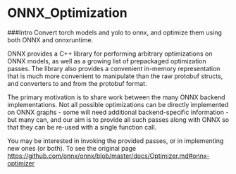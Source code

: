 # ONNX_Optimization
###Intro
Convert torch models and yolo to onnx, and optimize them using both ONNX and onnxruntime.

ONNX provides a C++ library for performing arbitrary optimizations on ONNX models, as well as a growing list of prepackaged optimization passes. The library also provides a convenient in-memory representation that is much more convenient to manipulate than the raw protobuf structs, and converters to and from the protobuf format.

The primary motivation is to share work between the many ONNX backend implementations. Not all possible optimizations can be directly implemented on ONNX graphs - some will need additional backend-specific information - but many can, and our aim is to provide all such passes along with ONNX so that they can be re-used with a single function call.

You may be interested in invoking the provided passes, or in implementing new ones (or both). 
To see the original page https://github.com/onnx/onnx/blob/master/docs/Optimizer.md#onnx-optimizer
